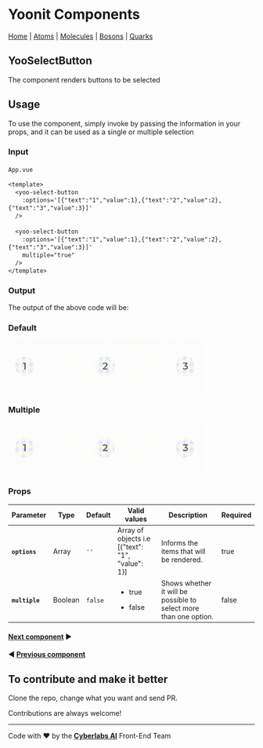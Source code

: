 # Yoonit Components

[Home](https://github.com/Yoonit-Labs/vue-yoonit-components/blob/development/README.md) | [Atoms](https://github.com/Yoonit-Labs/vue-yoonit-components/blob/development/README.md#atoms) | [Molecules](https://github.com/Yoonit-Labs/vue-yoonit-components/blob/development/README.md#molecules) | [Bosons](https://github.com/Yoonit-Labs/vue-yoonit-components/blob/development/README.md#bosons) | [Quarks](https://github.com/Yoonit-Labs/vue-yoonit-components/blob/development/README.md#quarks)

## YooSelectButton

The component renders buttons to be selected

## Usage

To use the component, simply invoke by passing the information in your props, and it can be used as a single or multiple selection

### Input
`App.vue`
```vue
<template>
  <yoo-select-button
    :options='[{"text":"1","value":1},{"text":"2","value":2},{"text":"3","value":3}]'
  />

  <yoo-select-button
    :options='[{"text":"1","value":1},{"text":"2","value":2},{"text":"3","value":3}]'
    multiple="true"
  />
</template>
```

### Output

The output of the above code will be:

### Default

<img src="../../../../public/readme-img/select-button-default.gif" alt="YooSelectButtonOne" width="400px">


### Multiple

<img src="../../../../public/readme-img/select-button-multiple.gif" alt="YooSelectButtonMultiple" width="400px">

### Props

| Parameter | Type | Default | Valid values | Description | Required |
|-----------|------|------------------------|--------------|-------------|---------|
| **`options`** | Array | `''` | Array of objects i.e [{"text": "1", "value": 1}] | Informs the items that will be rendered. | true |
| **`multiple`** | Boolean | `false` | <ul><li>true</li></ul><ul><li>false</li></ul> | Shows whether it will be possible to select more than one option. | false |

#### [**Next component**](../TableAttribute/README.md) :arrow_forward:

#### :arrow_backward: [**Previous component**](../SegmentedBar/README.md)

## To contribute and make it better

Clone the repo, change what you want and send PR.

Contributions are always welcome!

---

Code with ❤ by the [**Cyberlabs AI**](https://cyberlabs.ai/) Front-End Team

